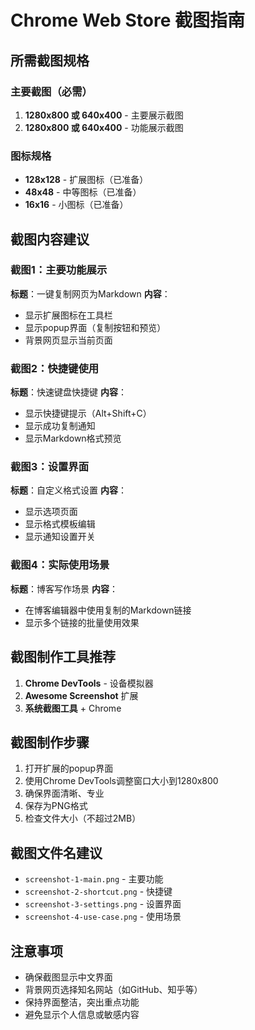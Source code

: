 # Chrome Web Store 截图指南

## 所需截图规格

### 主要截图（必需）
1. **1280x800 或 640x400** - 主要展示截图
2. **1280x800 或 640x400** - 功能展示截图

### 图标规格
- **128x128** - 扩展图标（已准备）
- **48x48** - 中等图标（已准备）
- **16x16** - 小图标（已准备）

## 截图内容建议

### 截图1：主要功能展示
**标题**：一键复制网页为Markdown
**内容**：
- 显示扩展图标在工具栏
- 显示popup界面（复制按钮和预览）
- 背景网页显示当前页面

### 截图2：快捷键使用
**标题**：快速键盘快捷键
**内容**：
- 显示快捷键提示（Alt+Shift+C）
- 显示成功复制通知
- 显示Markdown格式预览

### 截图3：设置界面
**标题**：自定义格式设置
**内容**：
- 显示选项页面
- 显示格式模板编辑
- 显示通知设置开关

### 截图4：实际使用场景
**标题**：博客写作场景
**内容**：
- 在博客编辑器中使用复制的Markdown链接
- 显示多个链接的批量使用效果

## 截图制作工具推荐

1. **Chrome DevTools** - 设备模拟器
2. **Awesome Screenshot** 扩展
3. **系统截图工具** + Chrome

## 截图制作步骤

1. 打开扩展的popup界面
2. 使用Chrome DevTools调整窗口大小到1280x800
3. 确保界面清晰、专业
4. 保存为PNG格式
5. 检查文件大小（不超过2MB）

## 截图文件名建议
- `screenshot-1-main.png` - 主要功能
- `screenshot-2-shortcut.png` - 快捷键
- `screenshot-3-settings.png` - 设置界面
- `screenshot-4-use-case.png` - 使用场景

## 注意事项
- 确保截图显示中文界面
- 背景网页选择知名网站（如GitHub、知乎等）
- 保持界面整洁，突出重点功能
- 避免显示个人信息或敏感内容